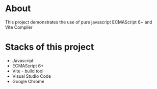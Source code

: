 # About
This project demonstrates the use of pure javascript  ECMAScript 6+ and Vite Compiler

# Stacks of this project
- Javascript
- ECMAScript 6+
- Vite - build tool
- Visual Studio Code
- Google Chrome
